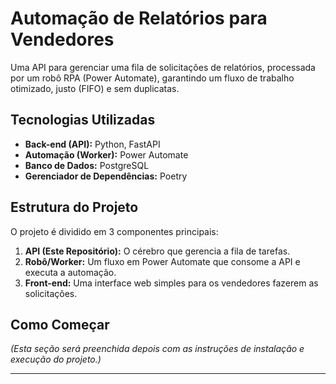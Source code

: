 # Automação de Relatórios para Vendedores

Uma API para gerenciar uma fila de solicitações de relatórios, processada por um robô RPA (Power Automate), garantindo um fluxo de trabalho otimizado, justo (FIFO) e sem duplicatas.

## Tecnologias Utilizadas

- **Back-end (API):** Python, FastAPI
- **Automação (Worker):** Power Automate
- **Banco de Dados:** PostgreSQL
- **Gerenciador de Dependências:** Poetry

## Estrutura do Projeto

O projeto é dividido em 3 componentes principais:
1.  **API (Este Repositório):** O cérebro que gerencia a fila de tarefas.
2.  **Robô/Worker:** Um fluxo em Power Automate que consome a API e executa a automação.
3.  **Front-end:** Uma interface web simples para os vendedores fazerem as solicitações.

## Como Começar
*(Esta seção será preenchida depois com as instruções de instalação e execução do projeto.)*

---
